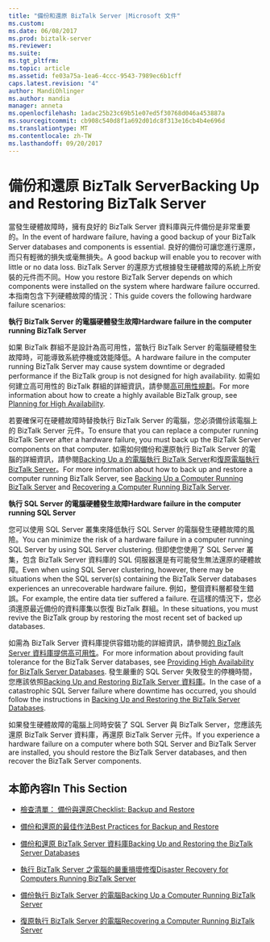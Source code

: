 ```yaml
---
title: "備份和還原 BizTalk Server |Microsoft 文件"
ms.custom: 
ms.date: 06/08/2017
ms.prod: biztalk-server
ms.reviewer: 
ms.suite: 
ms.tgt_pltfrm: 
ms.topic: article
ms.assetid: fe03a75a-1ea6-4ccc-9543-7989ec6b1cff
caps.latest.revision: "4"
author: MandiOhlinger
ms.author: mandia
manager: anneta
ms.openlocfilehash: 1adac25b23c69b51e07ed5f30768d046a453887a
ms.sourcegitcommit: cb908c540d8f1a692d01dc8f313e16cb4b4e696d
ms.translationtype: MT
ms.contentlocale: zh-TW
ms.lasthandoff: 09/20/2017
---
```

# <a name="backing-up-and-restoring-biztalk-server"></a><span data-ttu-id="7cefc-102">備份和還原 BizTalk Server</span><span class="sxs-lookup"><span data-stu-id="7cefc-102">Backing Up and Restoring BizTalk Server</span></span>
<span data-ttu-id="7cefc-103">當發生硬體故障時，擁有良好的 BizTalk Server 資料庫與元件備份是非常重要的。</span><span class="sxs-lookup"><span data-stu-id="7cefc-103">In the event of hardware failure, having a good backup of your BizTalk Server databases and components is essential.</span></span> <span data-ttu-id="7cefc-104">良好的備份可讓您進行還原，而只有輕微的損失或毫無損失。</span><span class="sxs-lookup"><span data-stu-id="7cefc-104">A good backup will enable you to recover with little or no data loss.</span></span> <span data-ttu-id="7cefc-105">BizTalk Server 的還原方式根據發生硬體故障的系統上所安裝的元件而不同。</span><span class="sxs-lookup"><span data-stu-id="7cefc-105">How you restore BizTalk Server depends on which components were installed on the system where hardware failure occurred.</span></span> <span data-ttu-id="7cefc-106">本指南包含下列硬體故障的情況：</span><span class="sxs-lookup"><span data-stu-id="7cefc-106">This guide covers the following hardware failure scenarios:</span></span>  
  
 <span data-ttu-id="7cefc-107">**執行 BizTalk Server 的電腦硬體發生故障**</span><span class="sxs-lookup"><span data-stu-id="7cefc-107">**Hardware failure in the computer running BizTalk Server**</span></span>  
  
 <span data-ttu-id="7cefc-108">如果 BizTalk 群組不是設計為高可用性，當執行 BizTalk Server 的電腦硬體發生故障時，可能導致系統停機或效能降低。</span><span class="sxs-lookup"><span data-stu-id="7cefc-108">A hardware failure in the computer running BizTalk Server may cause system downtime or degraded performance if the BizTalk group is not designed for high availability.</span></span> <span data-ttu-id="7cefc-109">如需如何建立高可用性的 BizTalk 群組的詳細資訊，請參閱[高可用性規劃](../core/planning-for-high-availability3.md)。</span><span class="sxs-lookup"><span data-stu-id="7cefc-109">For more information about how to create a highly available BizTalk group, see [Planning for High Availability](../core/planning-for-high-availability3.md).</span></span>  
  
 <span data-ttu-id="7cefc-110">若要確保可在硬體故障時替換執行 BizTalk Server 的電腦，您必須備份該電腦上的 BizTalk Server 元件。</span><span class="sxs-lookup"><span data-stu-id="7cefc-110">To ensure that you can replace a computer running BizTalk Server after a hardware failure, you must back up the BizTalk Server components on that computer.</span></span> <span data-ttu-id="7cefc-111">如需如何備份和還原執行 BizTalk Server 的電腦的詳細資訊，請參閱[Backing Up a 的電腦執行 BizTalk Server](../core/backing-up-a-computer-running-biztalk-server.md)和[復原電腦執行 BizTalk Server](../core/recovering-a-computer-running-biztalk-server.md)。</span><span class="sxs-lookup"><span data-stu-id="7cefc-111">For more information about how to back up and restore a computer running BizTalk Server, see [Backing Up a Computer Running BizTalk Server](../core/backing-up-a-computer-running-biztalk-server.md) and [Recovering a Computer Running BizTalk Server](../core/recovering-a-computer-running-biztalk-server.md).</span></span>  
  
 <span data-ttu-id="7cefc-112">**執行 SQL Server 的電腦硬體發生故障**</span><span class="sxs-lookup"><span data-stu-id="7cefc-112">**Hardware failure in the computer running SQL Server**</span></span>  
  
 <span data-ttu-id="7cefc-113">您可以使用 SQL Server 叢集來降低執行 SQL Server 的電腦發生硬體故障的風險。</span><span class="sxs-lookup"><span data-stu-id="7cefc-113">You can minimize the risk of a hardware failure in a computer running SQL Server by using SQL Server clustering.</span></span> <span data-ttu-id="7cefc-114">但即使您使用了 SQL Server 叢集，包含 BizTalk Server 資料庫的 SQL 伺服器還是有可能發生無法還原的硬體故障。</span><span class="sxs-lookup"><span data-stu-id="7cefc-114">Even when using SQL Server clustering, however, there may be situations when the SQL server(s) containing the BizTalk Server databases experiences an unrecoverable hardware failure.</span></span> <span data-ttu-id="7cefc-115">例如，整個資料層都發生錯誤。</span><span class="sxs-lookup"><span data-stu-id="7cefc-115">For example, the entire data tier suffered a failure.</span></span> <span data-ttu-id="7cefc-116">在這樣的情況下，您必須還原最近備份的資料庫集以恢復 BizTalk 群組。</span><span class="sxs-lookup"><span data-stu-id="7cefc-116">In these situations, you must revive the BizTalk group by restoring the most recent set of backed up databases.</span></span>  
  
 <span data-ttu-id="7cefc-117">如需為 BizTalk Server 資料庫提供容錯功能的詳細資訊，請參閱[的 BizTalk Server 資料庫提供高可用性](../core/providing-high-availability-for-biztalk-server-databases.md)。</span><span class="sxs-lookup"><span data-stu-id="7cefc-117">For more information about providing fault tolerance for the BizTalk Server databases, see [Providing High Availability for BizTalk Server Databases](../core/providing-high-availability-for-biztalk-server-databases.md).</span></span> <span data-ttu-id="7cefc-118">發生嚴重的 SQL Server 失敗發生的停機時間，您應該依照[Backing Up and Restoring BizTalk Server 資料庫](../core/backing-up-and-restoring-the-biztalk-server-databases.md)。</span><span class="sxs-lookup"><span data-stu-id="7cefc-118">In the case of a catastrophic SQL Server failure where downtime has occurred, you should follow the instructions in [Backing Up and Restoring the BizTalk Server Databases](../core/backing-up-and-restoring-the-biztalk-server-databases.md).</span></span>  
  
 <span data-ttu-id="7cefc-119">如果發生硬體故障的電腦上同時安裝了 SQL Server 與 BizTalk Server，您應該先還原 BizTalk Server 資料庫，再還原 BizTalk Server 元件。</span><span class="sxs-lookup"><span data-stu-id="7cefc-119">If you experience a hardware failure on a computer where both SQL Server and BizTalk Server are installed, you should restore the BizTalk Server databases, and then recover the BizTalk Server components.</span></span>  
  
## <a name="in-this-section"></a><span data-ttu-id="7cefc-120">本節內容</span><span class="sxs-lookup"><span data-stu-id="7cefc-120">In This Section</span></span>  
  
-   [<span data-ttu-id="7cefc-121">檢查清單： 備份與還原</span><span class="sxs-lookup"><span data-stu-id="7cefc-121">Checklist: Backup and Restore</span></span>](../core/checklist-backup-and-restore.md)  
  
-   [<span data-ttu-id="7cefc-122">備份和還原的最佳作法</span><span class="sxs-lookup"><span data-stu-id="7cefc-122">Best Practices for Backup and Restore</span></span>](../core/best-practices-for-backup-and-restore.md)  
  
-   [<span data-ttu-id="7cefc-123">備份和還原 BizTalk Server 資料庫</span><span class="sxs-lookup"><span data-stu-id="7cefc-123">Backing Up and Restoring the BizTalk Server Databases</span></span>](../core/backing-up-and-restoring-the-biztalk-server-databases.md)  
  
-   [<span data-ttu-id="7cefc-124">執行 BizTalk Server 之電腦的嚴重損壞修復</span><span class="sxs-lookup"><span data-stu-id="7cefc-124">Disaster Recovery for Computers Running BizTalk Server</span></span>](../core/disaster-recovery-for-computers-running-biztalk-server.md)  
  
-   [<span data-ttu-id="7cefc-125">備份執行 BizTalk Server 的電腦</span><span class="sxs-lookup"><span data-stu-id="7cefc-125">Backing Up a Computer Running BizTalk Server</span></span>](../core/backing-up-a-computer-running-biztalk-server.md)  
  
-   [<span data-ttu-id="7cefc-126">復原執行 BizTalk Server 的電腦</span><span class="sxs-lookup"><span data-stu-id="7cefc-126">Recovering a Computer Running BizTalk Server</span></span>](../core/recovering-a-computer-running-biztalk-server.md)